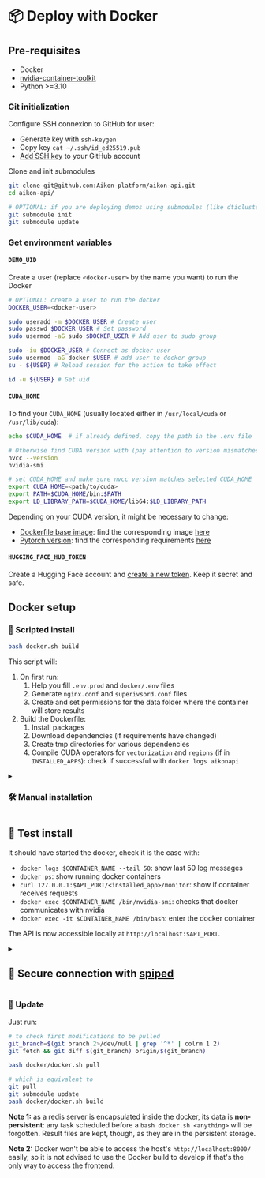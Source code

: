 # 📦 Deploy with Docker

## Pre-requisites
- Docker
- [nvidia-container-toolkit](https://docs.nvidia.com/datacenter/cloud-native/container-toolkit/latest/install-guide.html)
- Python >=3.10

### Git initialization
Configure SSH connexion to GitHub for user:
- Generate key with `ssh-keygen`
- Copy key `cat ~/.ssh/id_ed25519.pub`
- [Add SSH key](https://github.com/settings/ssh/new) to your GitHub account

Clone and init submodules
```bash
git clone git@github.com:Aikon-platform/aikon-api.git
cd aikon-api/

# OPTIONAL: if you are deploying demos using submodules (like dticlustering and vectorization)
git submodule init
git submodule update
```

### Get environment variables

#### `DEMO_UID`

Create a user (replace `<docker-user>` by the name you want) to run the Docker
```bash
# OPTIONAL: create a user to run the docker
DOCKER_USER=<docker-user>

sudo useradd -m $DOCKER_USER # Create user
sudo passwd $DOCKER_USER # Set password
sudo usermod -aG sudo $DOCKER_USER # Add user to sudo group

sudo -iu $DOCKER_USER # Connect as docker user
sudo usermod -aG docker $USER # add user to docker group
su - ${USER} # Reload session for the action to take effect

id -u ${USER} # Get uid
```

#### `CUDA_HOME`

To find your `CUDA_HOME` (usually located either in `/usr/local/cuda` or `/usr/lib/cuda`):
```bash
echo $CUDA_HOME  # if already defined, copy the path in the .env file

# Otherwise find CUDA version with (pay attention to version mismatches)
nvcc --version
nvidia-smi

# set CUDA_HOME and make sure nvcc version matches selected CUDA_HOME
export CUDA_HOME=<path/to/cuda>
export PATH=$CUDA_HOME/bin:$PATH
export LD_LIBRARY_PATH=$CUDA_HOME/lib64:$LD_LIBRARY_PATH
```

Depending on your CUDA version, it might be necessary to change:
- [Dockerfile base image](Dockerfile#L2): find the corresponding image [here](https://hub.docker.com/r/nvidia/cuda/tags)
- [Pytorch version](requirements-dev.txt#L44): find the corresponding requirements [here](https://pytorch.org/get-started/locally/)

#### `HUGGING_FACE_HUB_TOKEN`

Create a Hugging Face account and [create a new token](https://huggingface.co/settings/tokens/new?tokenType=read).
Keep it secret and safe.

## Docker setup

### 🚀 Scripted install

```bash
bash docker.sh build
```

This script will:
1. On first run:
   1. Help you fill `.env.prod` and `docker/.env` files
   2. Generate `nginx.conf` and `superivsord.conf` files
   3. Create and set permissions for the data folder where the container will store results
2. Build the Dockerfile:
   1. Install packages
   2. Download dependencies (if requirements have changed)
   3. Create tmp directories for various dependencies
   4. Compile CUDA operators for `vectorization` and `regions` (if in `INSTALLED_APPS`): check if successful with `docker logs aikonapi`

<details>
  <summary>
    <h3>🛠️ Manual installation</h3>
  </summary>

#### Environment setup

Copy the file `.env` to a file `.env.prod` and change few variable for prod.
```bash
cp .env.template .env.prod
sed -i -e 's/^TARGET=.*/TARGET="prod"/' .env.prod
sed -i -e 's/^API_DATA_FOLDER=.*/API_DATA_FOLDER="/data/"/' .env.prod
sed -i -e 's/^YOLO_CONFIG_DIR=.*/YOLO_CONFIG_DIR="/data/yolotmp/"/' .env.prod

# OPTIONAL: modify other variables, notably PROD_URL, API_PORT and HUGGING_FACE_HUB_TOKEN
nano .env.prod
```

Copy the file [`docker/.env`](.env.template): `cp docker/.env.template docker/.env`

In [`docker/.env`](.env.template), modify the variables depending on your setup:
- `DATA_FOLDER`: absolute path to directory where results are stored on prod server
- `DEMO_UID`: Universally Unique Identifier of the `$DOCKER_USER` (`id -u $DOCKER_USER`)
- `DEVICE_NB`: GPU number to be used by container (get available GPUs with `nvidia-smi`)
- `CUDA_HOME`: path to CUDA installation (e.g. `/usr/local/cuda-11.1`)

Create the folder matching `DATA_FOLDER` in the `docker.sh` to store results of experiments and set its permissions:
```bash
RESULT_PATH=<path/to/results/> # e.g. /media/$DOCKER_USER/

mkdir $RESULT_PATH
sudo chmod o+X </path/to>
sudo chmod -R u+rwX <path/to/results/>
sudo chown -R $DOCKER_USER:$DOCKER_USER $RESULT_PATH
```

(Or let `docker.sh` initialise environment variables and permissions for you).

#### Download models

Download models on Hugging face

- **Regions**: [Historical Illustration Extraction](https://huggingface.co/seglinglin/Historical-Illustration-Extraction/tree/main)
    - Download the models inside `$DATA_FOLDER/regions/models`
- **Vectorization**: [Historical Diagram Vectorization](https://huggingface.co/seglinglin/Historical-Diagram-Vectorization/tree/main)
    - Download the model AND config inside `$DATA_FOLDER/vectorization/models`
- **Similarity**: [Historical Document Backbone](https://huggingface.co/seglinglin/Historical-Document-Backbone/tree/main)
    - Download the models inside `$DATA_FOLDER/similarity/models`

#### Build image

Build the docker using the premade script:

```bash
bash docker.sh build
```

#### Compile CUDA operators

To compile cuda operators for `vectorization` / `regions`, once built:
```bash
docker exec -it aikonapi /bin/bash
# inside the container
/home/aikonapi# source venv/bin/activate

# for vectorization
/home/aikonapi# python /home/${USER}/api/app/vectorization/lib/src/models/dino/ops/setup.py build install
/home/aikonapi# python /home/${USER}/api/app/vectorization/lib/src/models/dino/ops/test.py

# for regions
/home/aikonapi# cd /home/${USER}/api/app/regions/lib/line_predictor/
/home/aikonapi# python ./dino/ops/setup.py build install
```
Then restart the container with `docker restart $CONTAINER_NAME`
</details>

## 🧪 Test install

It should have started the docker, check it is the case with:
- `docker logs $CONTAINER_NAME --tail 50`: show last 50 log messages
- `docker ps`: show running docker containers
- `curl 127.0.0.1:$API_PORT/<installed_app>/monitor`: show if container receives requests
- `docker exec $CONTAINER_NAME /bin/nvidia-smi`: checks that docker communicates with nvidia
- `docker exec -it $CONTAINER_NAME /bin/bash`: enter the docker container

The API is now accessible locally at `http://localhost:$API_PORT`.

<details>
  <summary>
    <h2>🔑 Secure connection with <a href="https://www.tarsnap.com/spiped.html">spiped</a></h2>
  </summary>

> ⚠️ If you are not using `spiped` modify the `docker/.env` file to set `CONTAINER_HOST=0.0.0.0` instead of `CONTAINER_HOST=127.0.0.1`

A good thing is to tunnel securely the connection between API and front. For `discover-demo.enpc.fr`, it is done with `spiped`, based on [this tutorial](https://www.digitalocean.com/community/tutorials/how-to-encrypt-traffic-to-redis-with-spiped-on-ubuntu-16-04).
The Docker process running on port `localhost:$API_PORT` is encrypted and redirected to port `8080`.
The front server decrypts the traffic and redirects it to `localhost:$API_PORT`.

```bash
sudo apt-get update
sudo apt-get install spiped
sudo mkdir /etc/spiped
sudo dd if=/dev/urandom of=/etc/spiped/discover.key bs=32 count=1 # Generate key
sudo chmod 644 /etc/spiped/discover.key
```

Create service config file for spiped (`sudo vi /etc/systemd/system/spiped-discover.service`):
- Get `<docker-ip>` with `docker inspect -f '{{range .NetworkSettings.Networks}}{{.IPAddress}}{{end}}' aikonapi` or use `127.0.0.1`
- Pick Docker port (corresponding on `$API_PORT`) depending on `EXPOSE` in [`Dockerfile`](Dockerfile)

```bash
[Unit]
Description=Spiped connection for docker container
Wants=network-online.target
After=network-online.target
StartLimitIntervalSec=300

[Service]
# Redirects <docker-ip>:<api-port> to 0.0.0.0:8080 and encrypts it with discover.key on the way
ExecStart=/usr/bin/spiped -F -d -s [0.0.0.0]:8080 -t [<docker-ip>]:<api-port> -k /etc/spiped/discover.key
Restart=on-failure

[Install]
WantedBy=multi-user.target
```

Open port to external requests and enable spiped service
```bash
sudo ufw allow 8080 # open firewall and allow incoming traffic on port 8080

sudo systemctl daemon-reload
sudo systemctl start spiped-discover.service
sudo systemctl enable spiped-discover.service
```

Transfer key to front ([`spiped`](https://github.com/tarsnap/spiped) uses symmetric encryption with same keys on both servers)
```bash
# on your local machine
scp <gpu-host>:/etc/spiped/discover.key <front-host>:~ # Assuming you have configured direct ssh connection to front and gpu

# on front machine
ssh <front-host>
sudo apt-get install spiped
sudo chmod 644 ~/discover.key
sudo mkdir /etc/spiped
sudo cp ~/discover.key /etc/spiped/ # Copy key to spiped folder
```

Create service config file for spiped on front machine (`sudo vi /etc/systemd/system/spiped-connect.service`)
- Get `<gpu-ip>` with `hostname -I` on the machine where is deployed the API.

⚠️ Note to match the output IP (`127.0.0.1:<spiped-port>` in this example) to the `API_URL` in [`front/.env`](../front/.env)

```bash
[Unit]
Description=Spiped connection to API
Wants=network-online.target
After=network-online.target
StartLimitIntervalSec=300

[Service]
# Redirects <gpu-ip>:8080 output to 127.0.0.1:<spiped-port> and decrypts it with discover.key on the way
ExecStart=/usr/bin/spiped -F -e -s [127.0.0.1]:<spiped-port> -t [<gpu-ip>]:8080 -k /etc/spiped/discover.key
Restart=Always

[Install]
WantedBy=multi-user.target
```

Enable service
```bash
sudo systemctl daemon-reload
sudo systemctl start spiped-connect.service
sudo systemctl enable spiped-connect.service
```

Test connexion between worker and front
```bash
curl --http0.9 <gpu-ip>:8080/<installed_app>/monitor # outputs the encrypted message
curl localhost:<spiped-port>/<installed_app>/monitor # outputs decrypted message
```
</details>

### 🔄 Update

Just run:

```bash
# to check first modifications to be pulled
git_branch=$(git branch 2>/dev/null | grep '^*' | colrm 1 2)
git fetch && git diff $(git_branch) origin/$(git_branch)

bash docker/docker.sh pull

# which is equivalent to
git pull
git submodule update
bash docker/docker.sh build
```

**Note 1:** as a redis server is encapsulated inside the docker, its data is **non-persistent**: any task scheduled before a `bash docker.sh <anything>` will be forgotten. Result files are kept, though, as they are in the persistent storage.

**Note 2:** Docker won't be able to access the host's `http://localhost:8000/` easily, so it is not advised to use the Docker build to develop if that's the only way to access the frontend.

[//]: # (Configure Redis)
[//]: # (```bash)
[//]: # (# Find config file)
[//]: # (sudo find / -name redis.conf)
[//]: # (vi <path/to/redis.conf>)
[//]: # (```)
[//]: # (Find &#40;`/` command then type `requirepass`&#41; and modify directive &#40;uncomment and set password&#41;:)
[//]: # (```bash)
[//]: # (requirepass <redis_password>)
[//]: # (```)
